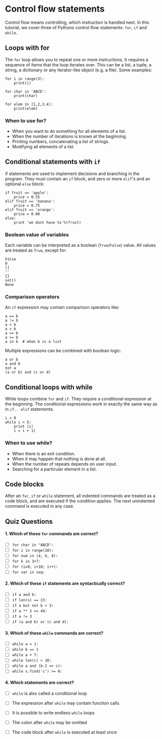
# Control flow statements

Control flow means controlling, which instruction is handled next. In this tutorial, we cover three of Pythons control flow statements: `for`, `if` and `while`.

## Loops with for

The `for` loop allows you to repeat one or more instructions. It requires a sequence of items that the loop iterates over. This can be a list, a tuple, a string, a dictionary or any iterator-like object (e.g. a file). Some examples:

    for i in range(3):
        print(i)

    for char in 'ABCD':
        print(char)

    for elem in [1,2,3,4]:
        print(elem)

### When to use for?

* When you want to do something for all elements of a list.
* When the number of iterations is known at the beginning.
* Printing numbers, concatenating a list of strings.
* Modifying all elements of a list.

## Conditional statements with `if`

if statements are used to implement decisions and branching in the program. They must contain an `if` block, and zero or more `elif`'s and an optional `else` block:

    if fruit == 'apple':
        price = 0.55
    elif fruit == 'banana':
        price = 0.75
    elif fruit == 'orange':	
        price = 0.80
    else:
        print 'we dont have %s'%(fruit)

### Boolean value of variables

Each variable can be interpreted as a boolean (`True`/`False`) value. All values are treated as `True`, except for:

    False
    0
    []
    ''
    {}
    set()
    None

### Comparison operators
An `if` expression may contain comparison operators like:

    a == b
    a != b
    a < b
    a > b
    a <= b
    a >= b
    a in b  # when b is a list

Multiple expressions can be combined with boolean logic:

    a or b
    a and b
    not a
    (a or b) and (c or d)

## Conditional loops with while

While loops combine `for` and `if`. They require a conditional expression at the beginning. The conditional expressions work in exactly the same way as in `if.. elif` statements.

    i = 0
    while i < 5:
        print (i)
        i = i + 1)


### When to use while?

* When there is an exit condition.
* When it may happen that nothing is done at all.
* When the number of repeats depends on user input.
* Searching for a particular element in a list.

## Code blocks

After an `for`, `if` or `while` statement, all indented commands are treated as a code block, and are executed if the condition applies.
The next unindented command is executed in any case.

## Quiz Questions

#### 1. Which of these `for` commands are correct?

- [ ] `for char in "ABCD":`
- [ ] `for i in range(10):`
- [ ] `for num in (4, 6, 8):`
- [ ] `for k in 3+7:`
- [ ] `for (i=0; i<10; i++):`
- [ ] `for var in seq:`

#### 2. Which of these `if` statements are syntactically correct?

- [ ] `if a and b:`
- [ ] `if len(s) == 23:`
- [ ] `if a but not b < 3:`
- [ ] `if a ** 2 >= 49:`
- [ ] `if a != 3`
- [ ] `if (a and b) or (c and d):`

#### 3. Which of these `while` commands are correct?

- [ ] `while a = 1:`
- [ ] `while b == 1`
- [ ] `while a + 7:`
- [ ] `while len(c) > 10:`
- [ ] `while a and (b-2 == c):`
- [ ] `while s.find('c') >= 0:`

#### 4. Which statements are correct?

- [ ] `while` is also called a conditional loop
- [ ] The expression after `while` may contain function calls
- [ ] It is possible to write endless `while` loops
- [ ] The colon after `while` may be omitted
- [ ] The code block after `while` is executed at least once

